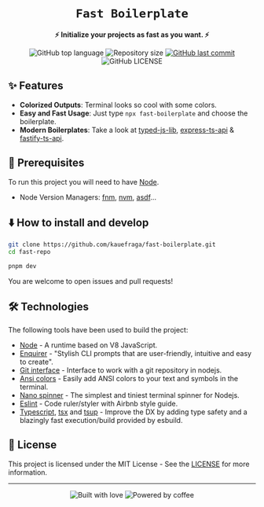 <div align="center">
  <h1><code>Fast Boilerplate</code></h1>

  <p>
    <strong>⚡ Initialize your projects as fast as you want. ⚡</strong>
  </p>

  <p>
    <img
      alt="GitHub top language"
      src="https://img.shields.io/github/languages/top/kauefraga/fast-boilerplate.svg"
    />
    <img
      alt="Repository size"
      src="https://img.shields.io/github/repo-size/kauefraga/fast-boilerplate.svg"
    />
    <a href="https://github.com/kauefraga/fast-boilerplate/commits/main">
      <img
        alt="GitHub last commit"
        src="https://img.shields.io/github/last-commit/kauefraga/fast-boilerplate.svg"
      />
    </a>
    <img
      alt="GitHub LICENSE"
      src="https://img.shields.io/github/license/kauefraga/fast-boilerplate.svg"
    />
  </p>
</div>

## ✨ Features

- **Colorized Outputs**: Terminal looks so cool with some colors.
- **Easy and Fast Usage**: Just type `npx fast-boilerplate` and choose the boilerplate.
- **Modern Boilerplates**: Take a look at [typed-js-lib](https://github.com/kauefraga/typed-js-lib), [express-ts-api](https://github.com/kauefraga/express-ts-api) & [fastify-ts-api](https://github.com/kauefraga/fastify-ts-api).

## 🎲 Prerequisites

To run this project you will need to have [Node](https://nodejs.org/en).
- Node Version Managers: [fnm](https://github.com/Schniz/fnm), [nvm](https://github.com/nvm-sh/nvm), [asdf](https://asdf-vm.com)...

## ⬇️ How to install and develop

```bash
git clone https://github.com/kauefraga/fast-boilerplate.git
cd fast-repo

pnpm dev
```
You are welcome to open issues and pull requests!

## 🛠 Technologies

The following tools have been used to build the project:

- [Node](https://nodejs.org/en) - A runtime based on V8 JavaScript.
- [Enquirer](https://npm.im/enquirer) - "Stylish CLI prompts that are user-friendly, intuitive and easy to create".
- [Git interface](https://npm.im/git-interface) - Interface to work with a git repository in nodejs.
- [Ansi colors](https://npm.im/ansi-colors) - Easily add ANSI colors to your text and symbols in the terminal.
- [Nano spinner](https://npm.im/nanospinner) - The simplest and tiniest terminal spinner for Nodejs.
- [Eslint](https://npm.im/eslint-config-airbnb-typescript) - Code ruler/styler with Airbnb style guide.
- [Typescript](https://typescriptlang.org), [tsx](https://www.npmjs.com/package/tsx) and [tsup](https://www.npmjs.com/package/tsup) - Improve the DX by adding type safety and a blazingly fast execution/build provided by esbuild.

## 📝 License

This project is licensed under the MIT License - See the [LICENSE](https://github.com/kauefraga/fast-boilerplate/blob/main/LICENSE) for more information.

---

<div align="center" display="flex">
  <img alt="Built with love" src="https://forthebadge.com/images/badges/built-with-love.svg">
  <img alt="Powered by coffee" src="https://forthebadge.com/images/badges/powered-by-coffee.svg">
</div>

